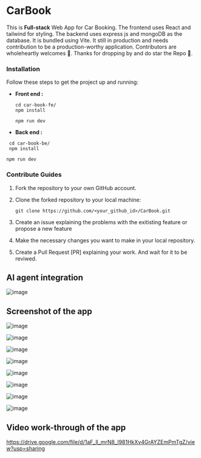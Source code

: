 # CarBook

This is <b>Full-stack</b> Web App for Car Booking. The frontend uses React and tailwind for styling. The backend uses express js and mongoDB as the database. It is bundled using Vite. It still in production and needs contribution to be a production-worthy application. Contributors are wholeheartly welcomes 🙏. Thanks for dropping by and do star the Repo 🌟.

### Installation

Follow these steps to get the project up and running:

- <b>Front end : </b>

  ```Installing Dependencies
  cd car-book-fe/
  npm install
  ```
  ```start the front-end
  npm run dev
  ```

- <b>Back end : </b>

 ```Installing Dependencies
  cd car-book-be/
  npm install
  ```
  ```start the front-end
  npm run dev
  ```

### Contribute Guides

1. Fork the repository to your own GitHub account.

2. Clone the forked repository to your local machine:

   ```
   git clone https://github.com/<your_github_id>/CarBook.git
   ```

3. Create an issue explaining the problems with the exitisting feature or propose a new feature 

4. Make the necessary changes you want to make in your local repository.

5. Create a Pull Request [PR] explaining your work. And wait for it to be reviwed.

## AI agent integration 
![image](https://github.com/user-attachments/assets/50038181-d5a5-4cf3-8c6f-51ba98288a5f)

## Screenshot of the app

![image](https://github.com/thecodermaniac/CarBook/assets/79108244/88bbd6bd-d51a-464a-b1f5-b20506dacc25)


![image](https://github.com/thecodermaniac/CarBook/assets/79108244/253cfa1d-ee51-4e3e-97a9-e141a6820d19)


![image](https://github.com/thecodermaniac/CarBook/assets/79108244/3f317e30-96a2-4fa4-b2cf-f3e1401073ee)


![image](https://github.com/thecodermaniac/CarBook/assets/79108244/a65f97af-fefb-4dd5-8bb0-ebe15cb92420)


![image](https://github.com/thecodermaniac/CarBook/assets/79108244/d8ac795f-5b32-42b4-afb2-400f0277fb8f)


![image](https://github.com/thecodermaniac/CarBook/assets/79108244/4afd8d95-4de1-488a-9bda-08ecf2c130d5)


![image](https://github.com/thecodermaniac/CarBook/assets/79108244/3a76852a-7334-4770-91df-01036253edc7)


![image](https://github.com/thecodermaniac/CarBook/assets/79108244/7db722fb-1928-45b6-91f7-277e6805cad1)



## Video work-through of the app

https://drive.google.com/file/d/1aF_ll_mrN8_I981HkXv4GrAYZEmPmTgZ/view?usp=sharing
